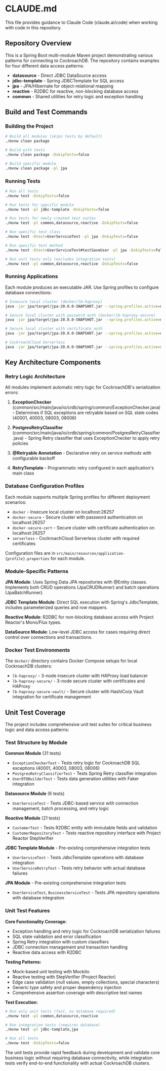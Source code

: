 # CLAUDE.md

This file provides guidance to Claude Code (claude.ai/code) when working with code in this repository.

## Repository Overview

This is a Spring Boot multi-module Maven project demonstrating various patterns for connecting to CockroachDB. The repository contains examples for four different data access patterns:
- **datasource** - Direct JDBC DataSource access
- **jdbc-template** - Spring JDBCTemplate for SQL access  
- **jpa** - JPA/Hibernate for object-relational mapping
- **reactive** - R2DBC for reactive, non-blocking database access
- **common** - Shared utilities for retry logic and exception handling

## Build and Test Commands

### Building the Project
```bash
# Build all modules (skips tests by default)
./mvnw clean package

# Build with tests
./mvnw clean package -DskipTests=false

# Build specific module
./mvnw clean package -pl jpa
```

### Running Tests
```bash
# Run all tests
./mvnw test -DskipTests=false

# Run tests for specific module
./mvnw test -pl jdbc-template -DskipTests=false

# Run tests for newly created test suites
./mvnw test -pl common,datasource,reactive -DskipTests=false

# Run specific test class
./mvnw test -Dtest=UserServiceTest -pl jpa -DskipTests=false

# Run specific test method
./mvnw test -Dtest=UserServiceTest#testSaveUser -pl jpa -DskipTests=false

# Run unit tests only (excludes integration tests)
./mvnw test -pl common,datasource,reactive -DskipTests=false
```

### Running Applications
Each module produces an executable JAR. Use Spring profiles to configure database connections:
```bash
# Insecure local cluster (docker/lb-haproxy)
java -jar jpa/target/jpa-20.0.0-SNAPSHOT.jar --spring.profiles.active=docker

# Secure local cluster with password auth (docker/lb-haproxy-secure)
java -jar jpa/target/jpa-20.0.0-SNAPSHOT.jar --spring.profiles.active=docker-secure

# Secure local cluster with certificate auth
java -jar jpa/target/jpa-20.0.0-SNAPSHOT.jar --spring.profiles.active=docker-secure-cert --certs_dir=./certs

# CockroachCloud Serverless
java -jar jpa/target/jpa-20.0.0-SNAPSHOT.jar --spring.profiles.active=serverless --certs_dir=./certs --cluster_name=your-cluster --username=user --password=pass
```

## Key Architecture Components

### Retry Logic Architecture
All modules implement automatic retry logic for CockroachDB's serialization errors:

1. **ExceptionChecker** (common/src/main/java/io/crdb/spring/common/ExceptionChecker.java) - Determines if SQL exceptions are retryable based on SQL state codes (40001, 40003, 08003, 08006)

2. **PostgresRetryClassifier** (common/src/main/java/io/crdb/spring/common/PostgresRetryClassifier.java) - Spring Retry classifier that uses ExceptionChecker to apply retry policies

3. **@Retryable Annotation** - Declarative retry on service methods with configurable backoff
   
4. **RetryTemplate** - Programmatic retry configured in each application's main class

### Database Configuration Profiles
Each module supports multiple Spring profiles for different deployment scenarios:
- `docker` - Insecure local cluster on localhost:26257
- `docker-secure` - Secure cluster with password authentication on localhost:26257
- `docker-secure-cert` - Secure cluster with certificate authentication on localhost:26257  
- `serverless` - CockroachCloud Serverless cluster with required certificates

Configuration files are in `src/main/resources/application-{profile}.properties` for each module.

### Module-Specific Patterns

**JPA Module**: Uses Spring Data JPA repositories with @Entity classes. Implements both CRUD operations (JpaCRUDRunner) and batch operations (JpaBatchRunner).

**JDBC Template Module**: Direct SQL execution with Spring's JdbcTemplate, includes parameterized queries and row mappers.

**Reactive Module**: R2DBC for non-blocking database access with Project Reactor's Mono/Flux types.

**DataSource Module**: Low-level JDBC access for cases requiring direct control over connections and transactions.

### Docker Test Environments
The `docker/` directory contains Docker Compose setups for local CockroachDB clusters:
- `lb-haproxy/` - 3-node insecure cluster with HAProxy load balancer
- `lb-haproxy-secure/` - 3-node secure cluster with certificates and HAProxy
- `lb-haproxy-secure-vault/` - Secure cluster with HashiCorp Vault integration for certificate management

## Unit Test Coverage

The project includes comprehensive unit test suites for critical business logic and data access patterns:

### Test Structure by Module

**Common Module** (31 tests)
- `ExceptionCheckerTest` - Tests retry logic for CockroachDB SQL exceptions (40001, 40003, 08003, 08006)
- `PostgresRetryClassifierTest` - Tests Spring Retry classifier integration 
- `UserDTOBuilderTest` - Tests data generation utilities with Faker integration

**Datasource Module** (6 tests)
- `UserServiceTest` - Tests JDBC-based service with connection management, batch processing, and retry logic

**Reactive Module** (21 tests)
- `CustomerTest` - Tests R2DBC entity with immutable fields and validation
- `CustomerRepositoryTest` - Tests reactive repository interface with Project Reactor StepVerifier

**JDBC Template Module** - Pre-existing comprehensive integration tests
- `UserServiceTest` - Tests JdbcTemplate operations with database integration
- `UserServiceRetryTest` - Tests retry behavior with actual database failures

**JPA Module** - Pre-existing comprehensive integration tests  
- `UserServiceTest`, `BusinessServiceTest` - Tests JPA repository operations with database integration

### Unit Test Features

**Core Functionality Coverage:**
- Exception handling and retry logic for CockroachDB serialization failures
- SQL state validation and error classification
- Spring Retry integration with custom classifiers
- JDBC connection management and transaction handling
- Reactive data access with R2DBC

**Testing Patterns:**
- Mock-based unit testing with Mockito
- Reactive testing with StepVerifier (Project Reactor)
- Edge case validation (null values, empty collections, special characters)
- Generic type safety and proper dependency injection
- Comprehensive assertion coverage with descriptive test names

**Test Execution:**
```bash
# Run only unit tests (fast, no database required)
./mvnw test -pl common,datasource,reactive

# Run integration tests (requires database)  
./mvnw test -pl jdbc-template,jpa

# Run all tests
./mvnw test -DskipTests=false
```

The unit tests provide rapid feedback during development and validate core business logic without requiring database connectivity, while integration tests verify end-to-end functionality with actual CockroachDB clusters.